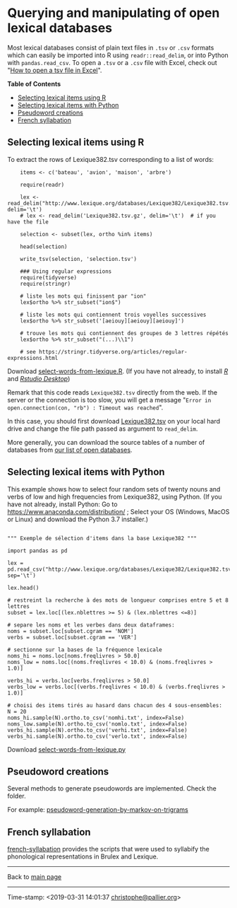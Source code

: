 # Querying and manipulating of open lexical databases

Most lexical databases consist of plain text files in `.tsv`  or `.csv` formats which can easily be imported into R using `readr::read_delim`, or into Python with `pandas.read_csv`. To open a `.tsv` or a `.csv` file with Excel, check out "[How to open a tsv file in Excel](https://rievent.zendesk.com/hc/en-us/articles/360000029172-FAQ-How-do-I-open-a-tsv-file-in-Excel-)".

<!-- markdown-toc start - Don't edit this section. Run M-x markdown-toc-refresh-toc -->
**Table of Contents**

  - [Selecting lexical items using R](#selecting-lexical-items-using-r)
  - [Selecting lexical items with Python](#selecting-lexical-items-with-python)
  - [Pseudoword creations](#pseudoword-creations)
  - [French syllabation](#french-syllabation)

<!-- markdown-toc end -->


## Selecting lexical items using R ##

To extract the rows of Lexique382.tsv corresponding to a list of words:


```{R}
    items <- c('bateau', 'avion', 'maison', 'arbre')

    require(readr)

    lex <- read_delim("http://www.lexique.org/databases/Lexique382/Lexique382.tsv.gz", delim='\t')
    # lex <- read_delim('Lexique382.tsv.gz', delim='\t')  # if you have the file

    selection <- subset(lex, ortho %in% items)

    head(selection)

    write_tsv(selection, 'selection.tsv')

    ### Using regular expressions
    require(tidyverse)
    require(stringr)

    # liste les mots qui finissent par "ion"
    lex$ortho %>% str_subset("ion$")

    # liste les mots qui contiennent trois voyelles successives
    lex$ortho %>% str_subset('[aeiouy][aeiouy][aeiouy]')

    # trouve les mots qui contiennent des groupes de 3 lettres répétés
    lex$ortho %>% str_subset("(...)\\1")

    # see https://stringr.tidyverse.org/articles/regular-expressions.html

```

Download [select-words-from-lexique.R](select-words-from-lexique.R). (If you have not already, to install [_R_](https://cran.r-project.org/) and [_Rstudio Desktop_](https://www.rstudio.com))

Remark that this code reads `Lexique382.tsv` directly from the web. 
If the server or the connection is too slow, you will get a message
"`Error in open.connection(con, "rb") : Timeout was reached`".

In this case, you should first download [Lexique382.tsv](http://wwww.lexique.org/shiny/databases/Lexique382/Lexique382.tsv) on your local hard drive and change the file path passed as argument to `read_delim`. 

More generally, you can download the source tables of a number of databases from [our list of open databases](../databases/README.md).

## Selecting lexical items with Python ##

This example shows how to select four random sets of twenty nouns and verbs of low and high frequencies from Lexique382, using Python. (If you have not already, install Python: Go to <https://www.anaconda.com/distribution/> ; Select your OS (Windows, MacOS or Linux) and download the Python 3.7 installer.)

```{python}

""" Exemple de sélection d'items dans la base Lexique382 """

import pandas as pd

lex = pd.read_csv("http://www.lexique.org/databases/Lexique382/Lexique382.tsv", sep='\t')

lex.head()

# restreint la recherche à des mots de longueur comprises entre 5 et 8 lettres
subset = lex.loc[(lex.nblettres >= 5) & (lex.nblettres <=8)]

# separe les noms et les verbes dans deux dataframes:
noms = subset.loc[subset.cgram == 'NOM']
verbs = subset.loc[subset.cgram == 'VER']

# sectionne sur la bases de la fréquence lexicale
noms_hi = noms.loc[noms.freqlivres > 50.0]
noms_low = noms.loc[(noms.freqlivres < 10.0) & (noms.freqlivres > 1.0)]

verbs_hi = verbs.loc[verbs.freqlivres > 50.0]
verbs_low = verbs.loc[(verbs.freqlivres < 10.0) & (verbs.freqlivres > 1.0)]

# choisi des items tirés au hasard dans chacun des 4 sous-ensembles:
N = 20
noms_hi.sample(N).ortho.to_csv('nomhi.txt', index=False)
noms_low.sample(N).ortho.to_csv('nomlo.txt', index=False)
verbs_hi.sample(N).ortho.to_csv('verhi.txt', index=False)
verbs_hi.sample(N).ortho.to_csv('verlo.txt', index=False)
```

Download [select-words-from-lexique.py](select-words-from-lexique.py) 



## Pseudoword creations 

Several methods to generate pseudowords are implemented. Check the folder.

For example: [pseudoword-generation-by-markov-on-trigrams](pseudoword-generation-by-markov-on-trigrams/pseudoword-generation-by-markov-on-trigrams.R)

## French syllabation ##

[french-syllabation](french-syllabation/README.md) provides the scripts that were used to syllabify the phonological representations in Brulex and Lexique.


----

Back to [main page](../README.md)

----

Time-stamp: <2019-03-31 14:01:37 christophe@pallier.org>

